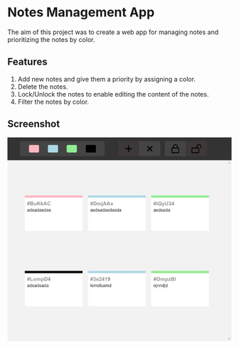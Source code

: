 # Notes Management App

The aim of this project was to create a web app for managing notes and prioritizing the notes by color. 

## Features

1. Add new notes and give them a priority by assigning a color.
2. Delete the notes.
3. Lock/Unlock the notes to enable editing the content of the notes.
4. Filter the notes by color.

## Screenshot
<p align="center">
  <img src="blob/images/site.jpeg"/>
</p>